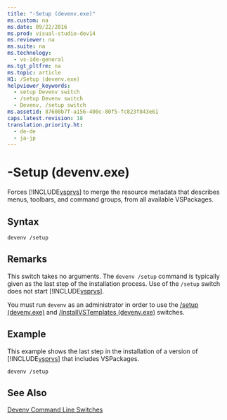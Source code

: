 ```yaml
---
title: "-Setup (devenv.exe)"
ms.custom: na
ms.date: 09/22/2016
ms.prod: visual-studio-dev14
ms.reviewer: na
ms.suite: na
ms.technology: 
  - vs-ide-general
ms.tgt_pltfrm: na
ms.topic: article
H1: /Setup (devenv.exe)
helpviewer_keywords: 
  - setup Devenv switch
  - /setup Devenv switch
  - Devenv, /setup switch
ms.assetid: 87608b7f-a156-400c-80f5-fc823f843e61
caps.latest.revision: 18
translation.priority.ht: 
  - de-de
  - ja-jp
---
```

# -Setup (devenv.exe)
Forces [!INCLUDE[vsprvs](../vs140/includes/vsprvs_md.md)] to merge the resource metadata that describes menus, toolbars, and command groups, from all available VSPackages.  
  
## Syntax  
  
```  
devenv /setup  
```  
  
## Remarks  
 This switch takes no arguments. The `devenv /setup` command is typically given as the last step of the installation process. Use of the `/setup` switch does not start [!INCLUDE[vsprvs](../vs140/includes/vsprvs_md.md)].  
  
 You must run `devenv` as an administrator in order to use the [/setup (devenv.exe)](../vs140/-setup--devenv.exe-.md) and [/InstallVSTemplates (devenv.exe)](../vs140/-installvstemplates--devenv.exe-.md) switches.  
  
## Example  
 This example shows the last step in the installation of a version of [!INCLUDE[vsprvs](../vs140/includes/vsprvs_md.md)] that includes VSPackages.  
  
```  
devenv /setup  
```  
  
## See Also  
 [Devenv Command Line Switches](../vs140/devenv-command-line-switches.md)